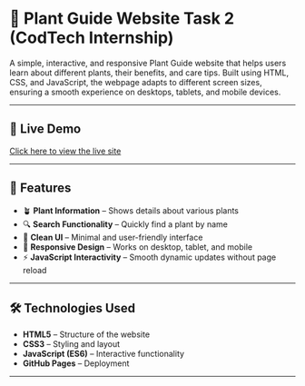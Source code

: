 # 🌱 Plant Guide Website Task 2 (CodTech Internship)

A simple, interactive, and responsive Plant Guide website that helps users learn about different plants, their benefits, and care tips.
Built using HTML, CSS, and JavaScript, the webpage adapts to different screen sizes, ensuring a smooth experience on desktops, tablets, and mobile devices.

---

## 🚀 Live Demo  
[Click here to view the live site](https://deepika1163.github.io/responsive_webpage/)

---

## 📜 Features

- 🪴 **Plant Information** – Shows details about various plants  
- 🔍 **Search Functionality** – Quickly find a plant by name  
- 🎨 **Clean UI** – Minimal and user-friendly interface  
- 📱 **Responsive Design** – Works on desktop, tablet, and mobile  
- ⚡ **JavaScript Interactivity** – Smooth dynamic updates without page reload

---

## 🛠️ Technologies Used

- **HTML5** – Structure of the website  
- **CSS3** – Styling and layout  
- **JavaScript (ES6)** – Interactive functionality  
- **GitHub Pages** – Deployment

---



